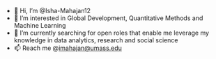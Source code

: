 - 👋 Hi, I’m @Isha-Mahajan12
- 👀 I’m interested in Global Development, Quantitative Methods and Machine Learning
- 🌱 I’m currently searching for open roles that enable me leverage my knowledge in data analytics, research and social science
- 📫 Reach me @imahajan@umass.edu

<!---
Isha-Mahajan12/Isha-Mahajan12 is a ✨ special ✨ repository because its `README.md` (this file) appears on your GitHub profile.
You can click the Preview link to take a look at your changes.
--->
